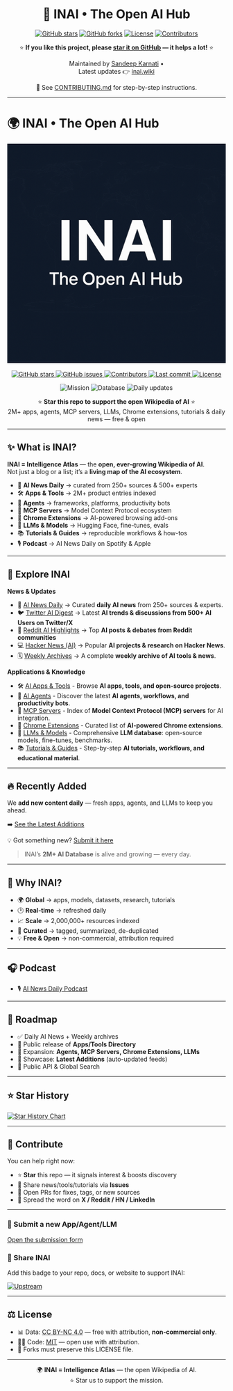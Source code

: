 <div align="center">

# 🚀 INAI • The Open AI Hub  

[![GitHub stars](https://img.shields.io/github/stars/inai-sandy/inAI-wiki?style=flat&color=yellow)](https://github.com/inai-sandy/inAI-wiki/stargazers)
[![GitHub forks](https://img.shields.io/github/forks/inai-sandy/inAI-wiki?style=flat&color=blue)](https://github.com/inai-sandy/inAI-wiki/network/members)
[![License](https://img.shields.io/github/license/inai-sandy/inAI-wiki?color=green)](LICENSE.md)
[![Contributors](https://img.shields.io/github/contributors/inai-sandy/inAI-wiki?color=orange)](https://github.com/inai-sandy/inAI-wiki/graphs/contributors)

⭐ **If you like this project, please [star it on GitHub](https://github.com/inai-sandy/inAI-wiki/stargazers) — it helps a lot!** ⭐  

Maintained by [Sandeep Karnati](https://github.com/inai-sandy) •  
Latest updates 👉 [inai.wiki](https://www.inai.wiki)

📖 See [CONTRIBUTING.md](CONTRIBUTING.md) for step-by-step instructions.
</div>

---

# 🌍 INAI • The Open AI Hub

<p align="center">
  <img src="docs/assets/inai-banner.png" alt="INAI Banner" width="800"/>
</p>

<p align="center">
  <!-- Live repo badges -->
  <a href="https://github.com/inai-sandy/inAI-wiki/stargazers">
    <img src="https://img.shields.io/github/stars/inai-sandy/inAI-wiki?style=flat-square&logo=github" alt="GitHub stars"/>
  </a>
  <a href="https://github.com/inai-sandy/inAI-wiki/issues">
    <img src="https://img.shields.io/github/issues/inai-sandy/inAI-wiki?style=flat-square" alt="GitHub issues"/>
  </a>
  <a href="https://github.com/inai-sandy/inAI-wiki/graphs/contributors">
    <img src="https://img.shields.io/github/contributors/inai-sandy/inAI-wiki?style=flat-square" alt="Contributors"/>
  </a>
  <a href="https://github.com/inai-sandy/inAI-wiki/commits/main">
    <img src="https://img.shields.io/github/last-commit/inai-sandy/inAI-wiki?style=flat-square&logo=git" alt="Last commit"/>
  </a>
  <a href="https://github.com/inai-sandy/inAI-wiki/blob/main/LICENSE.md">
    <img src="https://img.shields.io/github/license/inai-sandy/inAI-wiki?style=flat-square" alt="License"/>
  </a>
</p>

<p align="center">
  <img src="https://img.shields.io/badge/Mission-Open%20Wikipedia%20of%20AI-4B9CD3?style=flat-square" alt="Mission"/>
  <img src="https://img.shields.io/badge/Database-2M%2B%20AI%20Resources-7A5BEF?style=flat-square" alt="Database"/>
  <img src="https://img.shields.io/badge/Updates-Daily%20News%20·%20Apps%20·%20Agents%20·%20LLMs-F97316?style=flat-square" alt="Daily updates"/>
</p>

<p align="center">
⭐ <b>Star this repo to support the open Wikipedia of AI</b> ⭐  
<br/>2M+ apps, agents, MCP servers, LLMs, Chrome extensions, tutorials & daily news — free & open
</p>

---

## ✨ What is INAI?
**INAI = Intelligence Atlas** — the **open, ever-growing Wikipedia of AI**.  
Not just a blog or a list; it’s a **living map of the AI ecosystem**.  

- 📰 **AI News Daily** → curated from 250+ sources & 500+ experts  
- 🛠️ **Apps & Tools** → 2M+ product entries indexed  
- 🤖 **Agents** → frameworks, platforms, productivity bots  
- 🧩 **MCP Servers** → Model Context Protocol ecosystem  
- 🧪 **Chrome Extensions** → AI-powered browsing add-ons  
- 🧠 **LLMs & Models** → Hugging Face, fine-tunes, evals  
- 📚 **Tutorials & Guides** → reproducible workflows & how-tos  
- 🎙️ **Podcast** → AI News Daily on Spotify & Apple  

---

## 🔎 Explore INAI
**News & Updates**
- 📰 [AI News Daily](docs/news.md)  → Curated **daily AI news** from 250+ sources & experts. 
- 🐦 [Twitter AI Digest](docs/twitter-news.md)  → Latest **AI trends & discussions from 500+ AI Users on Twitter/X** 
- 📢 [Reddit AI Highlights](docs/reddit-news.md)  → Top **AI posts & debates from Reddit communities**
- 💻 [Hacker News (AI)](docs/hacker-news.md)  → Popular **AI projects & research on Hacker News**.
- 🗓️ [Weekly Archives](docs/weekly.md) → A complete **weekly archive of AI tools & news**. 

**Applications & Knowledge**
- 🛠️ [AI Apps & Tools](docs/apps.md) - Browse **AI apps, tools, and open-source projects**.  
- 🤖 [AI Agents](docs/agents.md) - Discover the latest **AI agents, workflows, and productivity bots**.  
- 🧩 [MCP Servers](docs/mcp.md) - Index of **Model Context Protocol (MCP) servers** for AI integration. 
- 🧪 [Chrome Extensions](docs/extensions.md) - Curated list of **AI-powered Chrome extensions**.  
- 🧠 [LLMs & Models](docs/llms.md) - Comprehensive **LLM database**: open-source models, fine-tunes, benchmarks.   
- 📚 [Tutorials & Guides](docs/tutorials.md) - Step-by-step **AI tutorials, workflows, and educational material**. 

---

## 🔥 Recently Added
We **add new content daily** — fresh apps, agents, and LLMs to keep you ahead.  

➡️ [See the Latest Additions](https://inai.short.gy/29th-oct)

💡 Got something new? [Submit it here](../../issues/new?template=add-item.md&title=%5BNEW%5D+<Name>)

> INAI’s **2M+ AI Database** is alive and growing — every day.

---

## 💎 Why INAI?
- 🌍 **Global** → apps, models, datasets, research, tutorials  
- 🕑 **Real-time** → refreshed daily  
- 📈 **Scale** → 2,000,000+ resources indexed  
- 🎯 **Curated** → tagged, summarized, de-duplicated  
- 💡 **Free & Open** → non-commercial, attribution required  

---

## 🎧 Podcast
- 🎙️ [AI News Daily Podcast](https://ainews.buzzsprout.com)  

---

## 📅 Roadmap
- ✅ Daily AI News + Weekly archives  
- 🚀 Public release of **Apps/Tools Directory**  
- 🚀 Expansion: **Agents, MCP Servers, Chrome Extensions, LLMs**  
- 🚀 Showcase: **Latest Additions** (auto-updated feeds)  
- 🚧 Public API & Global Search  

---

## ⭐ Star History
[![Star History Chart](https://api.star-history.com/svg?repos=inai-sandy/inAI-wiki&type=Date)](https://star-history.com/#inai-sandy/inAI-wiki&Date)

---

## 🤝 Contribute
You can help right now:  
- ⭐ **Star** this repo — it signals interest & boosts discovery  
- 📰 Share news/tools/tutorials via **Issues**  
- 🔧 Open PRs for fixes, tags, or new sources  
- 📣 Spread the word on **X / Reddit / HN / LinkedIn**  

---
### 🚀 Submit a new App/Agent/LLM
[Open the submission form](../../issues/new?assignees=&labels=enhancement%2Cdata&projects=&template=add-item.md&title=%5BNEW%5D+<Name>)

### 📢 Share INAI
Add this badge to your repo, docs, or website to support INAI:

[![Upstream](https://img.shields.io/badge/Upstream-inAI--wiki-blue)](https://github.com/inai-sandy/inAI-wiki)

---

## ⚖️ License
- 📊 Data: [CC BY-NC 4.0](LICENSE.md#data-license) — free with attribution, **non-commercial only**.  
- 🧑‍💻 Code: [MIT](LICENSE.md#code-license) — open use with attribution.  
- 📌 Forks must preserve this LICENSE file. 

---

<p align="center">
🌍 <b>INAI = Intelligence Atlas</b> — the open Wikipedia of AI.  
<br/>⭐ Star us to support the mission.  
</p>
